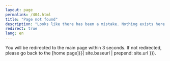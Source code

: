 ```yaml
---
layout: page
permalink: /404.html
title: "Page not found"
description: "Looks like there has been a mistake. Nothing exists here."
redirect: true
lang: en
---
```


You will be redirected to the main page within 3 seconds. If not redirected, please go back to the [home page]({{ site.baseurl | prepend: site.url }}).
